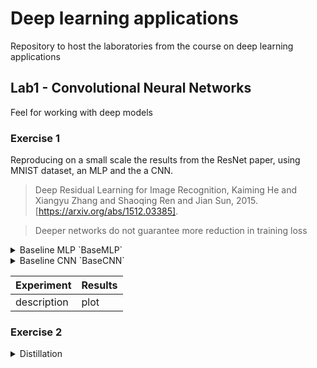 # Deep learning applications

Repository to host the laboratories from the course on deep learning applications

## Lab1 - Convolutional Neural Networks

Feel for working with deep models

### Exercise 1

Reproducing on a small scale the results from the ResNet paper, using MNIST dataset, an MLP and the a CNN.

> Deep Residual Learning for Image Recognition, Kaiming He and Xiangyu Zhang and Shaoqing Ren and Jian Sun, 2015. [https://arxiv.org/abs/1512.03385].

> Deeper networks do not guarantee more reduction in training loss

<details>
<summary>Baseline MLP `BaseMLP`</summary>

MLP with variable number of blocks:
- `BasicBlock`: 2 fully connected layers with `hidden_size=512` and relu
- Optional skip connection in each block by setting `skip=True`

Datasets:
- `MNIST`: 
- `CIFAR10`: 
</details>

<details>
<summary>Baseline CNN `BaseCNN`</summary>

- `input_adapter`: conv + batchnorm + relu that exits with `num_filters`
- `layer`: sequence of `BasicBlock` layers
    - Two modules of conv + batchnorm + relu
    - Optional shortcut in each block by setting `skip=True`
- `avgpool`: ends with a (1, 1) feature map
- `fc`: classification head

Datasets:
- `MNIST`: 4,800,000 params
- `CIFAR10`: 4,800,000 params
</details>

**Experiment** | **Results**
-------------- | -----------
description | plot

### Exercise 2

<details>
<summary>Distillation</summary>


</details>
